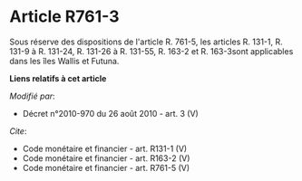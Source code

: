 # Article R761-3

Sous réserve des dispositions de l'article R. 761-5, les articles R. 131-1, R. 131-9 à R. 131-24, R. 131-26 à R. 131-55, R.
163-2 et R. 163-3sont applicables dans les îles Wallis et Futuna.

**Liens relatifs à cet article**

_Modifié par_:

  - Décret n°2010-970 du 26 août 2010 - art. 3 (V)

_Cite_:

  - Code monétaire et financier - art. R131-1 (V)
  - Code monétaire et financier - art. R163-2 (V)
  - Code monétaire et financier - art. R761-5 (V)
